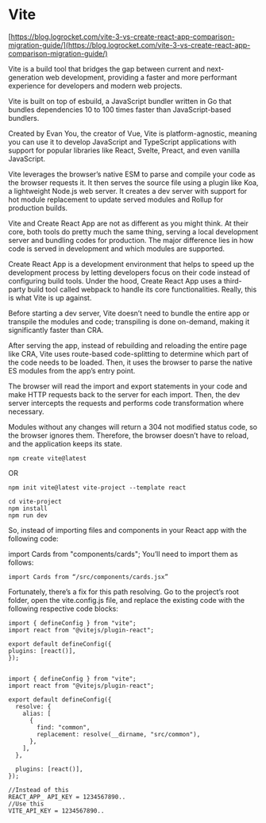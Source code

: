 # Vite

[https://blog.logrocket.com/vite-3-vs-create-react-app-comparison-migration-guide/](https://blog.logrocket.com/vite-3-vs-create-react-app-comparison-migration-guide/)

Vite is a build tool that bridges the gap between current and next-generation web development, providing a faster and more performant experience for developers and modern web projects.

Vite is built on top of esbuild, a JavaScript bundler written in Go that bundles dependencies 10 to 100 times faster than JavaScript-based bundlers.

Created by Evan You, the creator of Vue, Vite is platform-agnostic, meaning you can use it to develop JavaScript and TypeScript applications with support for popular libraries like React, Svelte, Preact, and even vanilla JavaScript.

Vite leverages the browser’s native ESM to parse and compile your code as the browser requests it. It then serves the source file using a plugin like Koa, a lightweight Node.js web server. It creates a dev server with support for hot module replacement to update served modules and Rollup for production builds.

Vite and Create React App are not as different as you might think. At their core, both tools do pretty much the same thing, serving a local development server and bundling codes for production. The major difference lies in how code is served in development and which modules are supported.

Create React App is a development environment that helps to speed up the development process by letting developers focus on their code instead of configuring build tools. Under the hood, Create React App uses a third-party build tool called webpack to handle its core functionalities. Really, this is what Vite is up against.

Before starting a dev server, Vite doesn’t need to bundle the entire app or transpile the modules and code; transpiling is done on-demand, making it significantly faster than CRA.

After serving the app, instead of rebuilding and reloading the entire page like CRA, Vite uses route-based code-splitting to determine which part of the code needs to be loaded. Then, it uses the browser to parse the native ES modules from the app’s entry point.

The browser will read the import and export statements in your code and make HTTP requests back to the server for each import. Then, the dev server intercepts the requests and performs code transformation where necessary.

Modules without any changes will return a 304 not modified status code, so the browser ignores them. Therefore, the browser doesn’t have to reload, and the application keeps its state.

```
npm create vite@latest
```

OR

```
npm init vite@latest vite-project --template react

cd vite-project
npm install
npm run dev
```

So, instead of importing files and components in your React app with the following code:

import Cards from "components/cards";
You’ll need to import them as follows:

```JS
import Cards from “/src/components/cards.jsx”
```

Fortunately, there’s a fix for this path resolving. Go to the project’s root folder, open the vite.config.js file, and replace the existing code with the following respective code blocks:

```JS
import { defineConfig } from "vite";
import react from "@vitejs/plugin-react";

export default defineConfig({
plugins: [react()],
});
```

```JS

import { defineConfig } from "vite";
import react from "@vitejs/plugin-react";

export default defineConfig({
  resolve: {
    alias: [
      {
        find: "common",
        replacement: resolve(__dirname, "src/common"),
      },
    ],
  },

  plugins: [react()],
});
```

```
//Instead of this
REACT_APP_ API_KEY = 1234567890..
//Use this
VITE_API_KEY = 1234567890..
```
